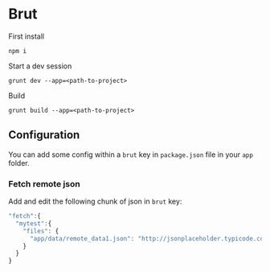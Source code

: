 # Brut

First install

```
npm i
```

Start a dev session

```
grunt dev --app=<path-to-project>
```

Build

```
grunt build --app=<path-to-project>
```

## Configuration

You can add some config within a `brut` key in `package.json` file in your `app` folder.

### Fetch remote json

Add and edit the following chunk of json in `brut` key:

```js
"fetch":{
  "mytest":{
    "files": {
      "app/data/remote_data1.json": "http://jsonplaceholder.typicode.com/posts/1"
    }
  }
}
```